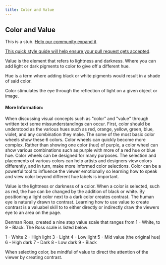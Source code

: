 ```yaml
---
title: Color and Value
---
```

## Color and Value

This is a stub. <a href='https://github.com/freecodecamp/guides/tree/master/src/pages/typography/color-and-value/index.md' target='_blank' rel='nofollow'>Help our community expand it</a>.

<a href='https://github.com/freecodecamp/guides/blob/master/README.md' target='_blank' rel='nofollow'>This quick style guide will help ensure your pull request gets accepted</a>.

Value is the element that refers to lightness and darkness. Where you can add light or dark pigments to color to give off a different hue. 

Hue is a term where adding black or white pigments would result in a shade of said color. 

Color stimulates the eye through the reflection of light on a given object or image. 

#### More Information:
<!-- Please add any articles you think might be helpful to read before writing the article -->

When discussing visual concepts such as "color" and "value" through written text some missunderstandings can occur. First, color should be understood as the various hues such as red, orange, yellow, green, blue, violet, and any combination they make. The some of the most basic color wheels show these 6 colors. Color wheels can quickly become more complex. Rather than showing one color (hue) of purple, a color wheel can show various combinations such as purple with more of a red hue or blue hue. Color wheels can be designed for many purposes. The selection and placements of various colors can help artists and designers view colors differently, and in turn, make more informed color selections. Color can be a powerful tool to influence the viewer emotionally so learning how to speak and view color beyond different hue labels is important.

Value is the lightness or darkness of a color. When a color is selected, such as red, the hue can be changed by the addition of black or white. By positioning a light color next to a dark color creates contrast. The human eye is naturally drawn to contrast. Learning how to use value to create contrast is a valuabel skill to to either directly or indirectly draw the viewers eye to an area on the page.

Denman Ross, created a nine step value scale that ranges from 1 - White, to 9 - Black. The Ross scale is listed below:

1 - White
2 - High light
3 - Light
4 - Low light
5 - Mid value (the original hue)
6 - High dark
7 - Dark
8 - Low dark
9 - Black

When selecting color, be mindful of value to direct the attention of the viewer by creating contrast.
